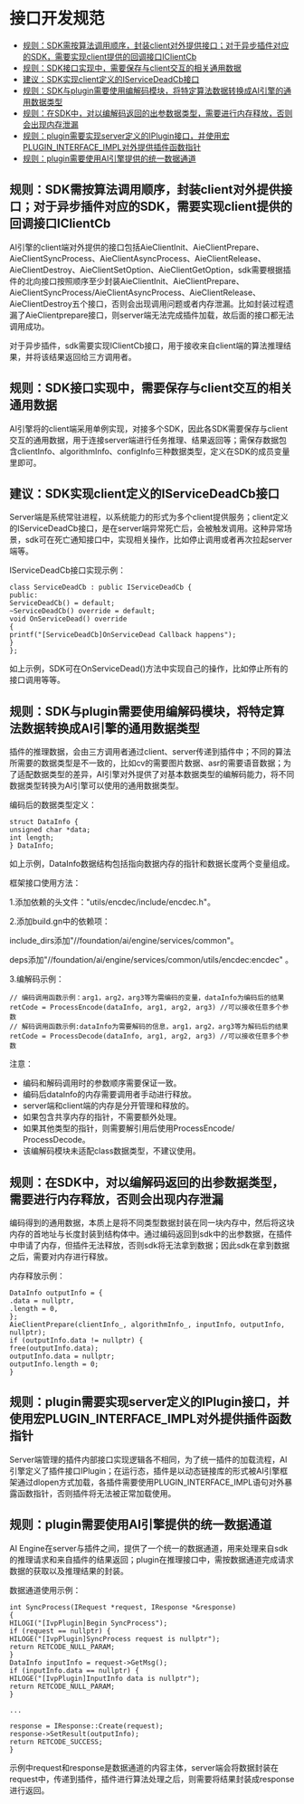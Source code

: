 # 接口开发规范<a name="ZH-CN_TOPIC_0000001096100171"></a>

-   [规则：SDK需按算法调用顺序，封装client对外提供接口；对于异步插件对应的SDK，需要实现client提供的回调接口IClientCb](#section15872017171616)
-   [规则：SDK接口实现中，需要保存与client交互的相关通用数据](#section011283741612)
-   [建议：SDK实现client定义的IServiceDeadCb接口](#section1199125331613)
-   [规则：SDK与plugin需要使用编解码模块，将特定算法数据转换成AI引擎的通用数据类型](#section93139389171)
-   [规则：在SDK中，对以编解码返回的出参数据类型，需要进行内存释放，否则会出现内存泄漏](#section1698441814183)
-   [规则：plugin需要实现server定义的IPlugin接口，并使用宏PLUGIN\_INTERFACE\_IMPL对外提供插件函数指针](#section20850717196)
-   [规则：plugin需要使用AI引擎提供的统一数据通道](#section1493821732019)

## 规则：SDK需按算法调用顺序，封装client对外提供接口；对于异步插件对应的SDK，需要实现client提供的回调接口IClientCb<a name="section15872017171616"></a>

AI引擎的client端对外提供的接口包括AieClientInit、AieClientPrepare、AieClientSyncProcess、AieClientAsyncProcess、AieClientRelease、AieClientDestroy、AieClientSetOption、AieClientGetOption，sdk需要根据插件的北向接口按照顺序至少封装AieClientInit、AieClientPrepare、AieClientSyncProcess/AieClientAsyncProcess、AieClientRelease、AieClientDestroy五个接口，否则会出现调用问题或者内存泄漏。比如封装过程遗漏了AieClientprepare接口，则server端无法完成插件加载，故后面的接口都无法调用成功。

对于异步插件，sdk需要实现IClientCb接口，用于接收来自client端的算法推理结果，并将该结果返回给三方调用者。

## 规则：SDK接口实现中，需要保存与client交互的相关通用数据<a name="section011283741612"></a>

AI引擎将的client端采用单例实现，对接多个SDK，因此各SDK需要保存与client交互的通用数据，用于连接server端进行任务推理、结果返回等；需保存数据包含clientInfo、algorithmInfo、configInfo三种数据类型，定义在SDK的成员变量里即可。

## 建议：SDK实现client定义的IServiceDeadCb接口<a name="section1199125331613"></a>

Server端是系统常驻进程，以系统能力的形式为多个client提供服务；client定义的IServiceDeadCb接口，是在server端异常死亡后，会被触发调用。这种异常场景，sdk可在死亡通知接口中，实现相关操作，比如停止调用或者再次拉起server端等。

IServiceDeadCb接口实现示例：

```
class ServiceDeadCb : public IServiceDeadCb {
public:
ServiceDeadCb() = default;
~ServiceDeadCb() override = default;
void OnServiceDead() override
{
printf("[ServiceDeadCb]OnServiceDead Callback happens");
}
};
```

如上示例，SDK可在OnServiceDead\(\)方法中实现自己的操作，比如停止所有的接口调用等等。

## 规则：SDK与plugin需要使用编解码模块，将特定算法数据转换成AI引擎的通用数据类型<a name="section93139389171"></a>

插件的推理数据，会由三方调用者通过client、server传递到插件中；不同的算法所需要的数据类型是不一致的，比如cv的需要图片数据、asr的需要语音数据；为了适配数据类型的差异，AI引擎对外提供了对基本数据类型的编解码能力，将不同数据类型转换为AI引擎可以使用的通用数据类型。

编码后的数据类型定义：

```
struct DataInfo {
unsigned char *data;
int length;
} DataInfo;

```

如上示例，DataInfo数据结构包括指向数据内存的指针和数据长度两个变量组成。

框架接口使用方法：

1.添加依赖的头文件："utils/encdec/include/encdec.h"。

2.添加build.gn中的依赖项：

include\_dirs添加"//foundation/ai/engine/services/common"。

deps添加"//foundation/ai/engine/services/common/utils/encdec:encdec" 。

3.编解码示例：

```
// 编码调用函数示例：arg1，arg2，arg3等为需编码的变量，dataInfo为编码后的结果
retCode = ProcessEncode(dataInfo, arg1, arg2, arg3) //可以接收任意多个参数
// 解码调用函数示例:dataInfo为需要解码的信息，arg1，arg2，arg3等为解码后的结果
retCode = ProcessDecode(dataInfo, arg1, arg2, arg3) //可以接收任意多个参数
```

注意：

-   编码和解码调用时的参数顺序需要保证一致。
-   编码后dataInfo的内存需要调用者手动进行释放。
-   server端和client端的内存是分开管理和释放的。
-   如果包含共享内存的指针，不需要额外处理。
-   如果其他类型的指针，则需要解引用后使用ProcessEncode/ ProcessDecode。
-   该编解码模块未适配class数据类型，不建议使用。

## 规则：在SDK中，对以编解码返回的出参数据类型，需要进行内存释放，否则会出现内存泄漏<a name="section1698441814183"></a>

编码得到的通用数据，本质上是将不同类型数据封装在同一块内存中，然后将这块内存的首地址与长度封装到结构体中。通过编码返回到sdk中的出参数据，在插件中申请了内存，但插件无法释放，否则sdk将无法拿到数据；因此sdk在拿到数据之后，需要对内存进行释放。

内存释放示例：

```
DataInfo outputInfo = {
.data = nullptr,
.length = 0,
};
AieClientPrepare(clientInfo_, algorithmInfo_, inputInfo, outputInfo, nullptr);
if (outputInfo.data != nullptr) {
free(outputInfo.data);
outputInfo.data = nullptr;
outputInfo.length = 0;
}
```

## 规则：plugin需要实现server定义的IPlugin接口，并使用宏PLUGIN\_INTERFACE\_IMPL对外提供插件函数指针<a name="section20850717196"></a>

Server端管理的插件内部接口实现逻辑各不相同，为了统一插件的加载流程，AI引擎定义了插件接口IPlugin；在运行态，插件是以动态链接库的形式被AI引擎框架通过dlopen方式加载，各插件需要使用PLUGIN\_INTERFACE\_IMPL语句对外暴露函数指针，否则插件将无法被正常加载使用。

## 规则：plugin需要使用AI引擎提供的统一数据通道<a name="section1493821732019"></a>

AI Engine在server与插件之间，提供了一个统一的数据通道，用来处理来自sdk的推理请求和来自插件的结果返回；plugin在推理接口中，需按数据通道完成请求数据的获取以及推理结果的封装。

数据通道使用示例：

```
int SyncProcess(IRequest *request, IResponse *&response)
{
HILOGI("[IvpPlugin]Begin SyncProcess");
if (request == nullptr) {
HILOGE("[IvpPlugin]SyncProcess request is nullptr");
return RETCODE_NULL_PARAM;
}
DataInfo inputInfo = request->GetMsg();
if (inputInfo.data == nullptr) {
HILOGE("[IvpPlugin]InputInfo data is nullptr");
return RETCODE_NULL_PARAM;
}

...

response = IResponse::Create(request);
response->SetResult(outputInfo);
return RETCODE_SUCCESS;
}
```

示例中request和response是数据通道的内容主体，server端会将数据封装在request中，传递到插件，插件进行算法处理之后，则需要将结果封装成response进行返回。


